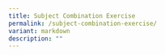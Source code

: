 ```yaml
---
title: Subject Combination Exercise
permalink: /subject-combination-exercise/
variant: markdown
description: ""
---
```

